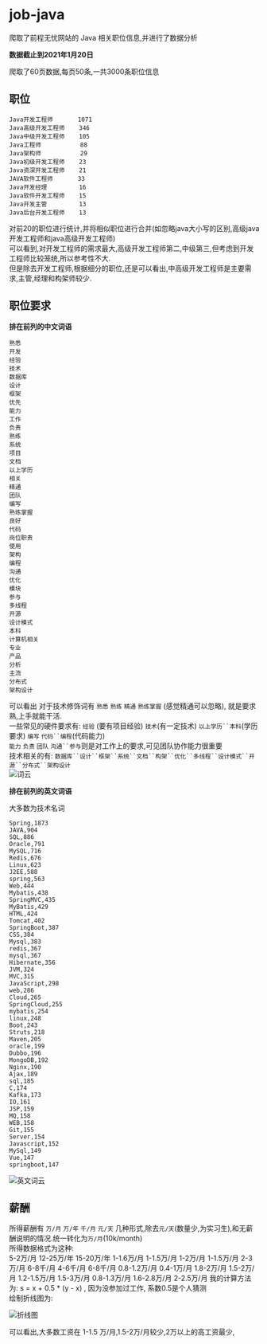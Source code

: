 # job-java
  爬取了前程无忧网站的 Java 相关职位信息,并进行了数据分析 
  
**数据截止到2021年1月20日**  

  爬取了60页数据,每页50条,一共3000条职位信息  
    
## 职位  

    Java开发工程师       1071  
    Java高级开发工程师    346  
    Java中级开发工程师    105  
    Java工程师           88      
    Java架构师           29  
    Java初级开发工程师    23  
    Java资深开发工程师    21  
    JAVA软件工程师       33  
    Java开发经理         16  
    Java软件开发工程师    15  
    Java开发主管         13  
    Java后台开发工程师    13  
   
   对前20的职位进行统计,并将相似职位进行合并(如忽略java大小写的区别,高级java开发工程师和java高级开发工程师)    
可以看到,对开发工程师的需求最大,高级开发工程师第二,中级第三,但考虑到开发工程师比较笼统,所以参考性不大.  
但是除去开发工程师,根据细分的职位,还是可以看出,中高级开发工程师是主要需求,主管,经理和构架师较少.  
## 职位要求  

**排在前列的中文词语**  

    熟悉
    开发
    经验
    技术
    数据库
    设计
    框架
    优先
    能力
    工作
    负责
    熟练
    系统
    项目
    文档
    以上学历
    相关
    精通
    团队
    编写
    熟练掌握
    良好
    代码
    岗位职责
    使用
    架构
    编程
    沟通
    优化
    模块
    参与
    多线程
    开源
    设计模式
    本科
    计算机相关
    专业
    产品
    分析
    主流
    分布式
    架构设计
    
可以看出 对于技术修饰词有 `熟悉` `熟练` `精通` `熟练掌握` (感觉精通可以忽略), 就是要求 熟,上手就能干活.  
一些常见的硬件要求有: `经验` (要有项目经验)  `技术`(有一定技术)    `以上学历``本科`(学历要求) `编写` `代码``编程`(代码能力)  
`能力` `负责` `团队`  `沟通``参与`则是对工作上的要求,可见团队协作能力很重要  
技术相关的有: `数据库``设计``框架``系统``文档``构架``优化``多线程``设计模式``开源``分布式``架构设计`  
![词云](https://github.com/black-ck/job-java/blob/main/data/f50_chinese.png?raw=true)  

**排在前列的英文词语**  

大多数为技术名词  

    Spring,1873
    JAVA,904
    SQL,886
    Oracle,791
    MySQL,716
    Redis,676
    Linux,623
    J2EE,588
    spring,563
    Web,444
    Mybatis,438
    SpringMVC,435
    MyBatis,429
    HTML,424
    Tomcat,402
    SpringBoot,387
    CSS,384
    Mysql,383
    redis,367
    mysql,367
    Hibernate,356
    JVM,324
    MVC,315
    JavaScript,298
    web,286
    Cloud,265
    SpringCloud,255
    mybatis,254
    linux,248
    Boot,243
    Struts,218
    Maven,205
    oracle,199
    Dubbo,196
    MongoDB,192
    Nginx,190
    Ajax,189
    sql,185
    C,174
    Kafka,173
    IO,161
    JSP,159
    MQ,158
    WEB,158
    Git,155
    Server,154
    Javascript,152
    MySql,149
    Vue,147
    springboot,147
    
   ![英文词云](https://raw.githubusercontent.com/black-ck/job-java/main/data/f50_english.png)

## 薪酬  

所得薪酬有 `万/月` `万/年` `千/月` `元/天` 几种形式,除去`元/天`(数量少,为实习生),和无薪酬说明的情况.统一转化为`万/月`(10k/month)  
所得数据格式为这种:  
  5-2万/月
  12-25万/年
  15-20万/年
  1-1.6万/月
  1-1.5万/月
  1-2万/月
  1-1.5万/月
  2-3万/月
  6-8千/月
  4-6千/月
  6-8千/月
  0.8-1.2万/月
  0.4-1万/月
  1.8-2万/月
  1.5-2万/月
  1.2-1.5万/月
  1.5-3万/月
  0.8-1.3万/月
  1.6-2.8万/月
  2-2.5万/月
我的计算方法为: s = x + 0.5 * (y - x) , 因为没参加过工作, 系数0.5是个人猜测  
绘制折线图为: 

![折线图](https://github.com/black-ck/job-java/blob/main/data/wages.png?raw=true)  

可以看出,大多数工资在 1-1.5 万/月,1.5-2万/月较少,2万以上的高工资最少,




